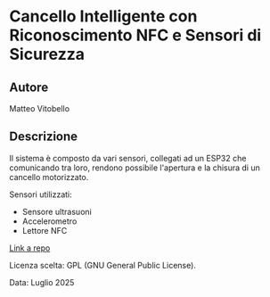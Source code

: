 # Cancello Intelligente con Riconoscimento NFC e Sensori di Sicurezza
## Autore
Matteo Vitobello
## Descrizione
Il sistema è composto da vari sensori, collegati ad un ESP32 che comunicando tra loro, rendono possibile l'apertura e la chisura di un cancello motorizzato.

Sensori utilizzati:
- Sensore ultrasuoni
- Accelerometro
- Lettore NFC

<a href="https://github.com/Matteo484126/Esp32/tree/main">Link a repo</a>

Licenza scelta: GPL (GNU General Public License).

Data: Luglio 2025
